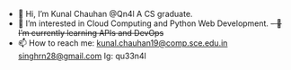 - 👋 Hi, I’m Kunal Chauhan @Qn4l A CS graduate.
- 👀 I’m interested in Cloud Computing and Python Web Development.
~~- 🌱 I’m currently learning APIs and DevOps~~
- 📫 How to reach me: kunal.chauhan19@comp.sce.edu.in
singhrn28@gmail.com
Ig: qu33n4l

<!---
Qn4l/Qn4l is a ✨ special ✨ repository because its `README.md` (this file) appears on your GitHub profile.
You can click the Preview link to take a look at your changes.
--->
